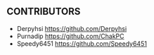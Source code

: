 ## CONTRIBUTORS
- Derpyhsi https://github.com/Derpyhsi
- Purnadip https://github.com/ChakPC
- Speedy6451 https://github.com/Speedy6451
